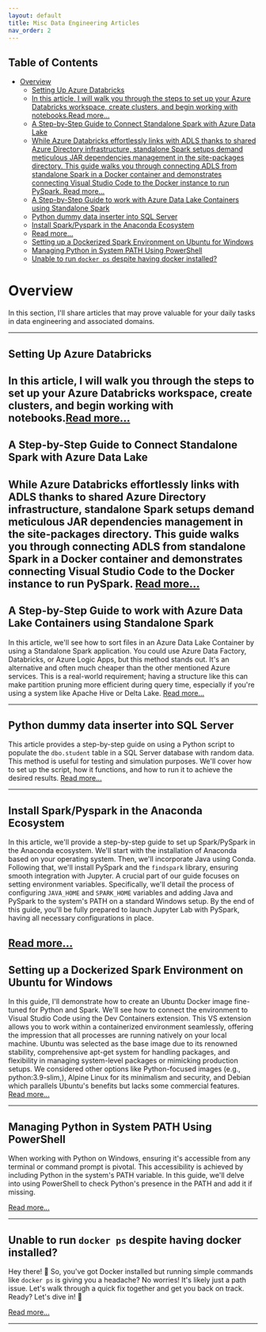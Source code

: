 ```yaml
---
layout: default
title: Misc Data Engineering Articles
nav_order: 2
---
```


## Table of Contents
- [Overview](#overview)
  - [Setting Up Azure Databricks](#setting-up-azure-databricks)
  - [In this article, I will walk you through the steps to set up your Azure Databricks workspace, create clusters, and begin working with notebooks.Read more...](#in-this-article-i-will-walk-you-through-the-steps-to-set-up-your-azure-databricks-workspace-create-clusters-and-begin-working-with-notebooksread-more)
  - [A Step-by-Step Guide to Connect Standalone Spark with Azure Data Lake](#a-step-by-step-guide-to-connect-standalone-spark-with-azure-data-lake)
  - [While Azure Databricks effortlessly links with ADLS thanks to shared Azure Directory infrastructure, standalone Spark setups demand meticulous JAR dependencies management in the site-packages directory. This guide walks you through connecting ADLS from standalone Spark in a Docker container and demonstrates connecting Visual Studio Code to the Docker instance to run PySpark. Read more...](#while-azure-databricks-effortlessly-links-with-adls-thanks-to-shared-azure-directory-infrastructure-standalone-spark-setups-demand-meticulous-jar-dependencies-management-in-the-site-packages-directory-this-guide-walks-you-through-connecting-adls-from-standalone-spark-in-a-docker-container-and-demonstrates-connecting-visual-studio-code-to-the-docker-instance-to-run-pyspark-read-more)
  - [A Step-by-Step Guide to work with Azure Data Lake Containers using Standalone Spark](#a-step-by-step-guide-to-work-with-azure-data-lake-containers-using-standalone-spark)
  - [Python dummy data inserter into SQL Server](#python-dummy-data-inserter-into-sql-server)
  - [Install Spark/Pyspark in the Anaconda Ecosystem](#install-sparkpyspark-in-the-anaconda-ecosystem)
  - [Read more...](#read-more)
  - [Setting up a Dockerized Spark Environment on Ubuntu for Windows](#setting-up-a-dockerized-spark-environment-on-ubuntu-for-windows)
  - [Managing Python in System PATH Using PowerShell](#managing-python-in-system-path-using-powershell)
  - [Unable to run `docker ps` despite having docker installed?](#unable-to-run-docker-ps-despite-having-docker-installed)

# Overview
In this section, I'll share articles that may prove valuable for your daily tasks in data engineering and associated domains.

---

## Setting Up Azure Databricks

In this article, I will walk you through the steps to set up your Azure Databricks workspace, create clusters, and begin working with notebooks.[Read more...](articles/AzureDE/dbrk_setup/1_Setup-Azure-Databricks.html)
---

## A Step-by-Step Guide to Connect Standalone Spark with Azure Data Lake

While Azure Databricks effortlessly links with ADLS thanks to shared Azure Directory infrastructure, standalone Spark setups demand meticulous JAR dependencies management in the site-packages directory. This guide walks you through connecting ADLS from standalone Spark in a Docker container and demonstrates connecting Visual Studio Code to the Docker instance to run PySpark. [Read more...](articles/Misc/Spark_To_ADLS/Part1-spark_to_ADLS.html)
---

## A Step-by-Step Guide to work with Azure Data Lake Containers using Standalone Spark

In this article, we'll see how to sort files in an Azure Data Lake Container by using a Standalone Spark application. You could use Azure Data Factory, Databricks, or Azure Logic Apps, but this method stands out. It's an alternative and often much cheaper than the other mentioned Azure services. This is a real-world requirement; having a structure like this can make partition pruning more efficient during query time, especially if you're using a system like Apache Hive or Delta Lake. [Read more...](articles/Misc/Spark_To_ADLS/Part2-SortingADLSContainerUsingSpark.html)

---
## Python dummy data inserter into SQL Server

This article provides a step-by-step guide on using a Python script to populate the `dbo.student` table in a SQL Server database with random data. This method is useful for testing and simulation purposes. We'll cover how to set up the script, how it functions, and how to run it to achieve the desired results. [Read more...](articles/Misc/Dummy_data/dummy-data-inserter.html)

---
## Install Spark/Pyspark in the Anaconda Ecosystem

In this article, we'll provide a step-by-step guide to set up Spark/PySpark in the Anaconda ecosystem. We'll start with the installation of Anaconda based on your operating system. Then, we'll incorporate Java using Conda. Following that, we'll install PySpark and the `findspark` library, ensuring smooth integration with Jupyter. A crucial part of our guide focuses on setting environment variables. Specifically, we'll detail the process of configuring `JAVA_HOME` and `SPARK_HOME` variables and adding Java and PySpark to the system's PATH on a standard Windows setup. By the end of this guide, you'll be fully prepared to launch Jupyter Lab with PySpark, having all necessary configurations in place. 

[Read more...](link_to_article3.html)
---

## Setting up a Dockerized Spark Environment on Ubuntu for Windows

In this guide, I'll demonstrate how to create an Ubuntu Docker image fine-tuned for Python and Spark. We'll see how to connect the environment to Visual Studio Code using the Dev Containers extension. This VS extension allows you to work within a containerized environment seamlessly, offering the impression that all processes are running natively on your local machine. Ubuntu was selected as the base image due to its renowned stability, comprehensive apt-get system for handling packages, and flexibility in managing system-level packages or mimicking production setups. We considered other options like Python-focused images (e.g.,  python:3.9-slim,), Alpine Linux for its minimalism and security, and Debian which parallels Ubuntu's benefits but lacks some commercial features. [Read more...](link_to_article3.html)

---
## Managing Python in System PATH Using PowerShell

When working with Python on Windows, ensuring it's accessible from any terminal or command prompt is pivotal. This accessibility is achieved by including Python in the system's PATH variable. In this guide, we'll delve into using PowerShell to check Python's presence in the PATH and add it if missing.

[Read more...](link_to_article3.html)

---
## Unable to run `docker ps` despite having docker installed?

Hey there! 🌟 So, you've got Docker installed but running simple commands like `docker ps` is giving you a headache? No worries! It's likely just a path issue. Let's walk through a quick fix together and get you back on track. Ready? Let's dive in! 🚀

[Read more...](articles/Misc/Running_docker_ps/how_to.html)

---